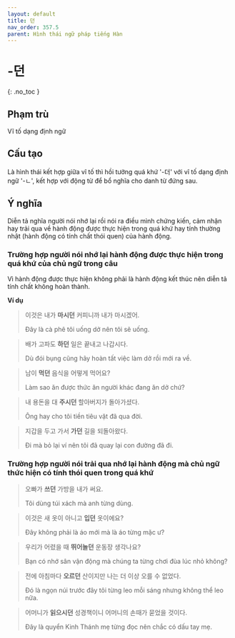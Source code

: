 ```yaml
---
layout: default
title: 던
nav_order: 357.5
parent: Hình thái ngữ pháp tiếng Hàn
---
```


# -던
{: .no_toc }

## Phạm trù

Vĩ tố dạng định ngữ

## Cấu tạo

Là hình thái kết hợp giữa vĩ tố thì hồi tưởng quá khứ '-더' với vĩ tố dạng định ngữ '-ㄴ', kết hợp với động từ để bổ nghĩa cho danh từ đứng sau.

## Ý nghĩa

Diễn tả nghĩa người nói nhớ lại rồi nói ra điều mình chứng kiến, cảm nhận hay trải qua về hành động được thực hiện trong quá khứ hay tính thường nhật (hành động có tính chất thói quen) của hành động.

### Trường hợp người nói nhớ lại hành động được thực hiện trong quá khứ của chủ ngữ trong câu

Vì hành động được thực hiện không phải là hành động kết thúc nên diễn tả tính chất không hoàn thành.

**Ví dụ**

> 이것은 내가 **마시던** 커피니까 내가 마시겠어.
>
> Đây là cà phê tôi uống dở nên tôi sẽ uống.

> 배가 고파도 **하던** 일은 끝내고 나갑시다.
>
> Dù đói bụng cũng hãy hoàn tất việc làm dở rồi mới ra về.

> 남이 **먹던** 음식을 어떻게 먹어요?
>
> Làm sao ăn được thức ăn người khác đang ăn dở chứ?

> 내 용돈을 대 **주시던** 할아버지가 돌아가셨다.
>
> Ông hay cho tôi tiền tiêu vặt đã qua đời.

> 지갑을 두고 가서 **가던** 길을 되돌아왔다.
>
> Đi mà bỏ lại ví nên tôi đã quay lại con đường đã đi.

### Trường hợp người nói trải qua nhớ lại hành động mà chủ ngữ thức hiện có tính thói quen trong quá khứ

> 오빠가 **쓰던** 가방을 내가 써요.
>
> Tôi dùng túi xách mà anh từng dùng.

> 이것은 새 옷이 아니고 **입던** 옷이에요?
>
> Đây không phải là áo mới mà là áo từng mặc ư?

> 우리가 어렸을 때 **뛰어놀던** 운동장 생각나요?
>
> Bạn có nhớ sân vận động mà chúng ta từng chơi đùa lúc nhỏ không?

> 전에 아침마다 **오르던** 산이지만 나는 더 이상 오를 수 없었다.
>
> Đó là ngọn núi trước đây tôi từng leo mỗi sáng nhưng không thể leo nữa.

> 어머니가 **읽으시던** 성경책이니 어머니의 손때가 묻었을 것이다.
>
> Đây là quyển Kinh Thánh mẹ từng đọc nên chắc có dấu tay mẹ.